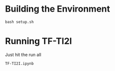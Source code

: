 # Building the Environment
```
bash setup.sh
```
# Running TF-TI2I
Just hit the run all
```
TF-TI2I.ipynb
```